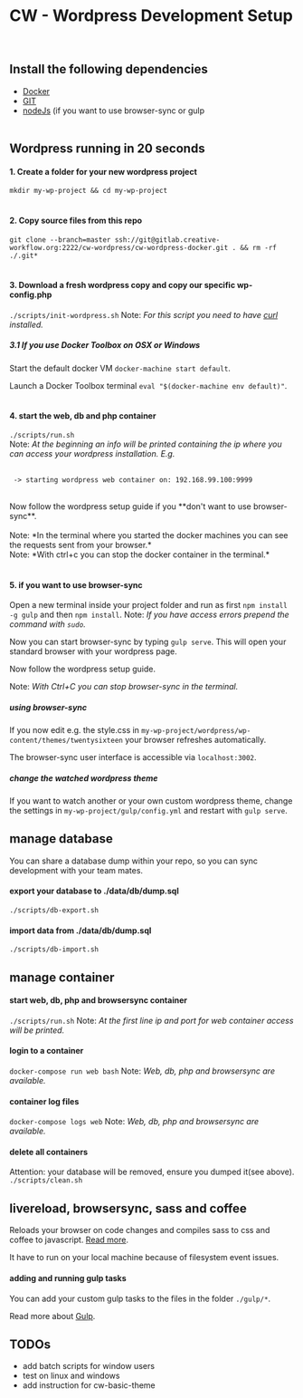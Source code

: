 # CW - Wordpress Development Setup
<br>

## Install the following dependencies
  * [Docker](https://docs.docker.com/engine/installation)
  * [GIT](https://git-scm.com/book/en/v2/Getting-Started-Installing-Git)
  * [nodeJs](https://nodejs.org) (if you want to use browser-sync or gulp
<br><br>

## Wordpress running in 20 seconds

#### 1. Create a folder for your new wordpress project
``mkdir my-wp-project && cd my-wp-project``
<br><br>

#### 2. Copy source files from this repo
``git clone --branch=master ssh://git@gitlab.creative-workflow.org:2222/cw-wordpress/cw-wordpress-docker.git . && rm -rf ./.git*``
<br><br>

#### 3. Download a fresh wordpress copy and copy our specific wp-config.php
``./scripts/init-wordpress.sh`` 
Note: *For this script you need to have [curl](https://curl.haxx.se/) installed.*

##### 3.1 If you use Docker Toolbox on OSX or Windows
Start the default docker VM ``docker-machine start default``.

Launch a Docker Toolbox terminal ``eval "$(docker-machine env default)"``.
<br><br>

#### 4. start the web, db and php container
``./scripts/run.sh``
<br>
Note: *At the beginning an info will be printed containing the ip where you can access your wordpress installation. E.g.*
<br><br>
```
 -> starting wordpress web container on: 192.168.99.100:9999
 ```
<br>
Now follow the wordpress setup guide if you **don't want to use browser-sync**. 
<br><br>
Note: *In the terminal where you started the docker machines you can see the requests sent from your browser.*
<br>
Note: *With ctrl+c you can stop the docker container in the terminal.*
<br><br>

#### 5. if you want to use browser-sync
Open a new terminal inside your project folder and run as first ``npm install -g gulp`` and then ``npm install``. Note: *If you have access errors prepend the command with ``sudo``.*

Now you can start browser-sync by typing ``gulp serve``. This will open your standard browser with your wordpress page.

Now follow the wordpress setup guide.

Note: *With Ctrl+C you can stop browser-sync in the terminal.*

##### using browser-sync

If you now edit e.g. the style.css in ``my-wp-project/wordpress/wp-content/themes/twentysixteen`` your browser refreshes automatically.

The browser-sync user interface is accessible via ``localhost:3002``.

##### change the watched wordpress theme

If you want to watch another or your own custom wordpress theme, change the settings in ``my-wp-project/gulp/config.yml`` and restart with ``gulp serve``.

## manage database
You can share a database dump within your repo, so you can sync development with your team mates.
#### export your database to ./data/db/dump.sql
``./scripts/db-export.sh``

#### import data from ./data/db/dump.sql
``./scripts/db-import.sh``

## manage container
#### start web, db, php and browsersync container
``./scripts/run.sh`` Note: *At the first line ip and port for web container access will be printed.*

#### login to a container
``docker-compose run web bash`` Note: *Web, db, php and browsersync are available.*

#### container log files
``docker-compose logs web`` Note: *Web, db, php and browsersync are available.*

#### delete all containers
Attention: your database will be removed, ensure you dumped it(see above).
``./scripts/clean.sh``

## livereload, browsersync, sass and coffee
Reloads your browser on code changes and compiles sass to css and coffee to javascript. [Read more](https://www.browsersync.io/).

It have to run on your local machine because of filesystem event issues.

#### adding and running gulp tasks
You can add your custom gulp tasks to the files in the folder ``./gulp/*``.

Read more about [Gulp](https://github.com/gulpjs/gulp/blob/master/docs/API.md).

## TODOs
  * add batch scripts for window users
  * test on linux and windows
  * add instruction for cw-basic-theme
